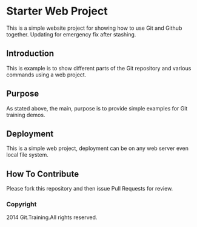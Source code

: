 # Starter Web Project

This is a simple website project for showing
how to use Git and Github together. Updating for emergency fix after stashing.

## Introduction

This is example is to show different parts of the Git repository and various
commands using a web project.

## Purpose

As stated above, the main, purpose is to
provide simple examples for Git training demos.

## Deployment

This is a simple web project, deployment
can be on any web server even local
file system.

## How To Contribute

Please fork this repository and then issue Pull Requests for
review.

### Copyright

2014 Git.Training.All rights reserved.
